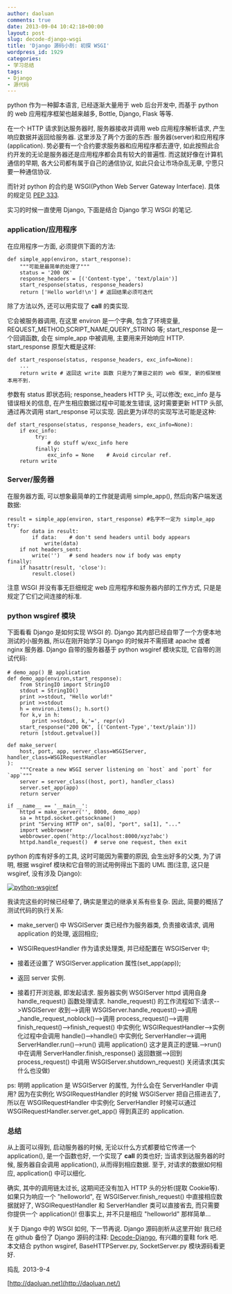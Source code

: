 ```yaml
---
author: daoluan
comments: true
date: 2013-09-04 10:42:18+00:00
layout: post
slug: decode-django-wsgi
title: 'Django 源码小剖: 初探 WSGI'
wordpress_id: 1929
categories:
- 学习总结
tags:
- Django
- 源代码
---
```


python 作为一种脚本语言, 已经逐渐大量用于 web 后台开发中, 而基于 python 的 web 应用程序框架也越来越多, Bottle, Django, Flask 等等.

在一个 HTTP 请求到达服务器时, 服务器接收并调用 web 应用程序解析请求, 产生响应数据并返回给服务器. 这里涉及了两个方面的东西: 服务器(server)和应用程序(application). 势必要有一个合约要求服务器和应用程序都去遵守, 如此按照此合约开发的无论是服务器还是应用程序都会具有较大的普遍性. 而这就好像在计算机通信的早期, 各大公司都有属于自己的通信协议, 如此只会让市场杂乱无章, 宁愿只要一种通信协议.

而针对 python 的合约是 WSGI(Python Web Server Gateway Interface). 具体的规定见 [PEP 333](http://www.python.org/dev/peps/pep-0333/).

实习的时候一直使用 Django, 下面是结合 Django 学习 WSGI 的笔记.


### application/应用程序


在应用程序一方面, 必须提供下面的方法:

    
    def simple_app(environ, start_response):
        """可能是最简单的处理了"""
        status = '200 OK'
        response_headers = [('Content-type', 'text/plain')]
        start_response(status, response_headers)
        return ['Hello world!\n'] # 返回结果必须可迭代


除了方法以外, 还可以用实现了 __call__ 的类实现.

它会被服务器调用, 在这里 environ 是一个字典, 包含了环境变量, REQUEST_METHOD,SCRIPT_NAME,QUERY_STRING 等; start_response 是一个回调函数, 会在 simple_app 中被调用, 主要用来开始响应 HTTP. start_response 原型大概是这样:

    
    def start_response(status, response_headers, exc_info=None):
        ...
        return write # 返回这 write 函数 只是为了兼容之前的 web 框架, 新的框架根本用不到.


参数有 status 即状态码; response_headers HTTP 头, 可以修改; exc_info 是与错误相关的信息, 在产生相应数据过程中可能发生错误, 这时需要更新 HTTP 头部, 通过再次调用 start_response 可以实现. 因此更为详尽的实现写法可能是这种:

    
    def start_response(status, response_headers, exc_info=None):
        if exc_info:
             try:
                 # do stuff w/exc_info here
             finally:
                 exc_info = None    # Avoid circular ref.
        return write




### Server/服务器


在服务器方面, 可以想象最简单的工作就是调用 simple_app(), 然后向客户端发送数据:

    
    result = simple_app(environ, start_response) #名字不一定为 simple_app
    try:
        for data in result:
            if data:    # don't send headers until body appears
                write(data)
        if not headers_sent:
            write('')   # send headers now if body was empty
    finally:
        if hasattr(result, 'close'):
            result.close()


注意 WSGI 并没有事无巨细规定 web 应用程序和服务器内部的工作方式, 只是是规定了它们之间连接的标准.


### python wsgiref 模块


下面看看 Django 是如何实现 WSGI 的. Django 其内部已经自带了一个方便本地测试的小服务器, 所以在刚开始学习 Django 的时候并不需搭建 apache 或者 nginx 服务器. Django 自带的服务器基于 python wsgiref 模块实现, 它自带的测试代码:

    
    # demo_app() 是 application
    def demo_app(environ,start_response):
        from StringIO import StringIO
        stdout = StringIO()
        print >>stdout, "Hello world!"
        print >>stdout
        h = environ.items(); h.sort()
        for k,v in h:
            print >>stdout, k,'=', repr(v)
        start_response("200 OK", [('Content-Type','text/plain')])
        return [stdout.getvalue()]
    
    def make_server(
        host, port, app, server_class=WSGIServer, handler_class=WSGIRequestHandler
    ):
        """Create a new WSGI server listening on `host` and `port` for `app`"""
        server = server_class((host, port), handler_class)
        server.set_app(app)
        return server
    
    if __name__ == '__main__':
        httpd = make_server('', 8000, demo_app)
        sa = httpd.socket.getsockname()
        print "Serving HTTP on", sa[0], "port", sa[1], "..."
        import webbrowser
        webbrowser.open('http://localhost:8000/xyz?abc')
        httpd.handle_request()  # serve one request, then exit


python 的库有好多的工具, 这时可能因为需要的原因, 会生出好多的父类, 为了讲明, 根据 wsgiref 模块和它自带的测试用例得出下面的 UML 图(注意, 这只是 wsgiref, 没有涉及 Django):

[![python-wsgiref](http://daoluan.net/blog/wp-content/uploads/2013/09/python-wsgiref.png)](http://daoluan.net/blog/wp-content/uploads/2013/09/python-wsgiref.png)

我读完这些的时候已经晕了, 确实是里边的继承关系有些复杂. 因此, 简要的概括了测试代码的执行关系:



	
  * make_server() 中 WSGIServer 类已经作为服务器类, 负责接收请求, 调用 application 的处理, 返回相应;

	
  * WSGIRequestHandler 作为请求处理类, 并已经配置在 WSGIServer 中;

	
  * 接着还设置了 WSGIServer.application 属性(set_app(app));

	
  * 返回 server 实例.

	
  * 接着打开浏览器, 即发起请求. 服务器实例 WSGIServer httpd 调用自身 handle_request() 函数处理请求. handle_request() 的工作流程如下:请求-->WSGIServer 收到-->调用 WSGIServer.handle_request()-->调用 _handle_request_noblock()-->调用 process_request()-->调用 finish_request()-->finish_request() 中实例化 WSGIRequestHandler-->实例化过程中会调用 handle()-->handle() 中实例化 ServerHandler-->调用 ServerHandler.run()-->run() 调用 application() 这才是真正的逻辑.-->run() 中在调用 ServerHandler.finish_response() 返回数据-->回到 process_request() 中调用 WSGIServer.shutdown_request() 关闭请求(其实什么也没做)


ps: 明明 application 是 WSGIServer 的属性, 为什么会在 ServerHandler 中调用? 因为在实例化 WSGIRequestHandler 的时候 WSGIServer 把自己搭进去了, 所以在 WSGIRequestHandler 中实例化 ServerHandler 时候可以通过 WSGIRequestHandler.server.get_app() 得到真正的 application.


### 总结


从上面可以得到, 启动服务器的时候, 无论以什么方式都要给它传递一个 application(), 是一个函数也好, 一个实现了 __call__ 的类也好; 当请求到达服务器的时候, 服务器自会调用 application(), 从而得到相应数据. 至于, 对请求的数据如何相应, application() 中可以细化.

确实, 其中的调用链太过长, 这期间还没有加入 HTTP 头的分析(提取 Cookie等). 如果只为响应一个 "helloworld", 在 WSGIServer.finish_request() 中直接相应数据就好了, WSGIRequestHandler 和 ServerHandler 类可以直接省去, 而只需要你提供一个 application()! 但事实上, 并不只是相应 "helloworld" 那样简单...

关于 Django 中的 WSGI 如何, 下一节再说. Django 源码剖析从这里开始! 我已经在 github 备份了 Django 源码的注释: [Decode-Django](https://github.com/daoluan/Decode-Django), 有兴趣的童鞋 fork 吧. 本文结合 python wsgiref, BaseHTTPServer.py, SocketServer.py 模块源码看更好.

捣乱  2013-9-4

[http://daoluan.net](http://daoluan.net/)
